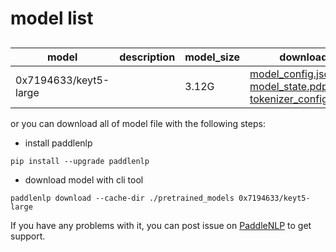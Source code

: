 #  model list

##  

| model  | description | model_size  | download         |
| --- | --- | --- | --- |
|0x7194633/keyt5-large|  | 3.12G | [model_config.json](https://bj.bcebos.com/paddlenlp/models/community/0x7194633/keyt5-large/model_config.json)<br>[model_state.pdparams](https://bj.bcebos.com/paddlenlp/models/community/0x7194633/keyt5-large/model_state.pdparams)<br>[tokenizer_config.json](https://bj.bcebos.com/paddlenlp/models/community/0x7194633/keyt5-large/tokenizer_config.json) |

or you can download all of model file with the following steps:

* install paddlenlp

```shell
pip install --upgrade paddlenlp
```

* download model with cli tool

```shell
paddlenlp download --cache-dir ./pretrained_models 0x7194633/keyt5-large
```

If you have any problems with it, you can post issue on [PaddleNLP](https://github.com/PaddlePaddle/PaddleNLP) to get support.
